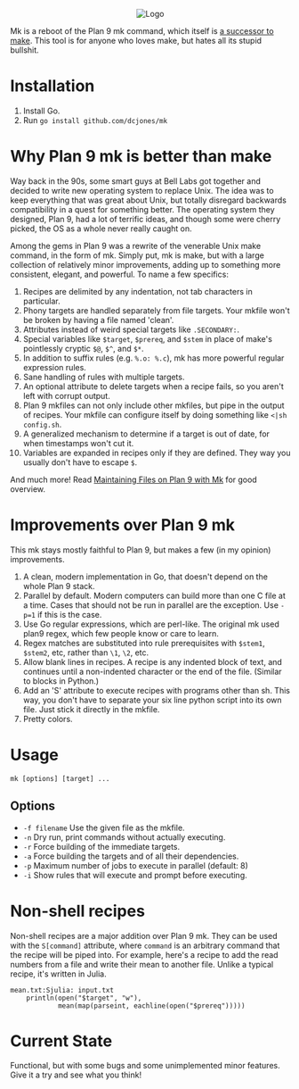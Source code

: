 
<p align="center">
    <img alt="Logo" src="http://dcjones.github.com/mk/mk.svg">
</p>

Mk is a reboot of the Plan 9 mk command, which itself is [a successor to
make](http://www.cs.tufts.edu/~nr/cs257/archive/andrew-hume/mk.pdf). This tool
is for anyone who loves make, but hates all its stupid bullshit.

# Installation

 1. Install Go.
 2. Run `go install github.com/dcjones/mk`

# Why Plan 9 mk is better than make

Way back in the 90s, some smart guys at Bell Labs got together and decided to
write new operating system to replace Unix. The idea was to keep everything that
was great about Unix, but totally disregard backwards compatibility in a quest
for something better. The operating system they designed, Plan 9, had a lot of
terrific ideas, and though some were cherry picked, the OS as a whole never
really caught on.

Among the gems in Plan 9 was a rewrite of the venerable Unix make
command, in the form of mk. Simply put, mk is make, but with a large collection
of relatively minor improvements, adding up to something more consistent,
elegant, and powerful. To name a few specifics:

  1. Recipes are delimited by any indentation, not tab characters in particular.
  1. Phony targets are handled separately from file targets. Your mkfile won't
     be broken by having a file named 'clean'.
  1. Attributes instead of weird special targets like `.SECONDARY:`.
  1. Special variables like `$target`, `$prereq`, and `$stem` in place of
     make's pointlessly cryptic `$@`, `$^`, and `$*`.
  1. In addition to suffix rules (e.g. `%.o: %.c`), mk has more powerful regular
     expression rules.
  1. Sane handling of rules with multiple targets.
  1. An optional attribute to delete targets when a recipe fails, so you aren't
     left with corrupt output.
  1. Plan 9 mkfiles can not only include other mkfiles, but pipe in the output of
     recipes. Your mkfile can configure itself by doing something like
     `<|sh config.sh`.
  1. A generalized mechanism to determine if a target is out of date, for when
     timestamps won't cut it.
  1. Variables are expanded in recipes only if they are defined. They way you
     usually don't have to escape `$`.

And much more! Read [Maintaining Files on Plan 9 with
Mk](http://doc.cat-v.org/plan_9/4th_edition/papers/mk) for good overview.

# Improvements over Plan 9 mk

This mk stays mostly faithful to Plan 9, but makes a few (in my opinion)
improvements.

  1. A clean, modern implementation in Go, that doesn't depend on the whole Plan
     9 stack.
  1. Parallel by default. Modern computers can build more than one C file at a
     time. Cases that should not be run in parallel are the exception. Use
     `-p=1` if this is the case.
  1. Use Go regular expressions, which are perl-like. The original mk used plan9
     regex, which few people know or care to learn.
  1. Regex matches are substituted into rule prerequisites with `$stem1`,
     `$stem2`, etc, rather than `\1`, `\2`, etc.
  1. Allow blank lines in recipes. A recipe is any indented block of text, and
     continues until a non-indented character or the end of the file. (Similar
     to blocks in Python.)
  1. Add an 'S' attribute to execute recipes with programs other than sh. This
     way, you don't have to separate your six line python script into its own
     file. Just stick it directly in the mkfile.
  1. Pretty colors.


# Usage

`mk [options] [target] ...`

## Options

  * `-f filename` Use the given file as the mkfile.
  * `-n` Dry run, print commands without actually executing.
  * `-r` Force building of the immediate targets.
  * `-a` Force building the targets and of all their dependencies.
  * `-p` Maximum number of jobs to execute in parallel (default: 8)
  * `-i` Show rules that will execute and prompt before executing.


# Non-shell recipes

Non-shell recipes are a major addition over Plan 9 mk. They can be used with the
`S[command]` attribute, where `command` is an arbitrary command that the recipe
will be piped into. For example, here's a recipe to add the read numbers from a
file and write their mean to another file. Unlike a typical recipe, it's written
in Julia.

```make
mean.txt:Sjulia: input.txt
    println(open("$target", "w"),
            mean(map(parseint, eachline(open("$prereq")))))
```

# Current State

Functional, but with some bugs and some unimplemented minor features. Give it a
try and see what you think!


